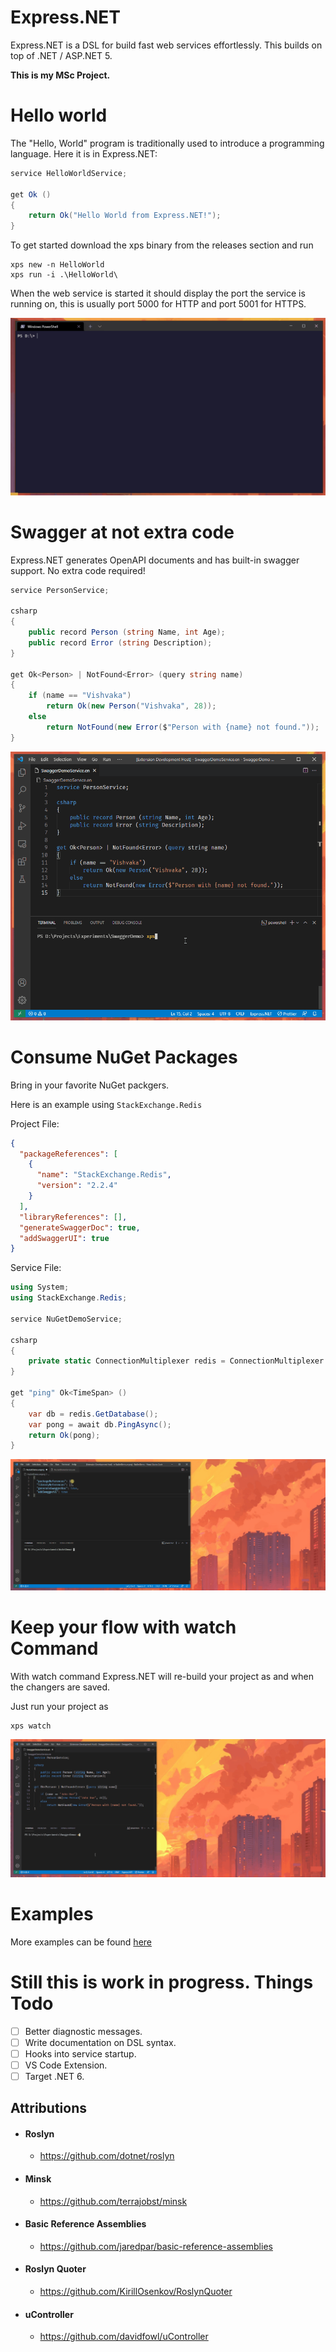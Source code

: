 # Express.NET

Express.NET is a DSL for build fast web services effortlessly.
This builds on top of .NET / ASP.NET 5.

**This is my MSc Project.**

# Hello world

The "Hello, World" program is traditionally used to introduce a programming language. Here it is in Express.NET:

```csharp
service HelloWorldService;

get Ok ()
{
    return Ok("Hello World from Express.NET!");
}
```

To get started download the xps binary from the releases section and run
```
xps new -n HelloWorld
xps run -i .\HelloWorld\
```

When the web service is started it should display the port the service is running on, this is usually port 5000 for HTTP and port 5001 for HTTPS.

![Express.NET Hello World](https://raw.githubusercontent.com/Vake93/Express.NET/main/doc/images/xps-helloworld.gif)

# Swagger at not extra code
Express.NET generates OpenAPI documents and has built-in swagger support. No extra code required!

```csharp
service PersonService;

csharp
{
    public record Person (string Name, int Age);
    public record Error (string Description);
}

get Ok<Person> | NotFound<Error> (query string name)
{
    if (name == "Vishvaka")
        return Ok(new Person("Vishvaka", 28));
    else
        return NotFound(new Error($"Person with {name} not found."));
}
```
![Express.NET Swagger Support](https://raw.githubusercontent.com/Vake93/Express.NET/main/doc/images/xps-swagger.gif)

# Consume NuGet Packages
Bring in your favorite NuGet packgers. 

Here is an example using ```StackExchange.Redis```

Project File:
```json
{
  "packageReferences": [
    {
      "name": "StackExchange.Redis",
      "version": "2.2.4"
    }
  ],
  "libraryReferences": [],
  "generateSwaggerDoc": true,
  "addSwaggerUI": true
}
```
Service File:
```csharp
using System;
using StackExchange.Redis;

service NuGetDemoService;

csharp
{
    private static ConnectionMultiplexer redis = ConnectionMultiplexer.Connect("localhost:6379");
}

get "ping" Ok<TimeSpan> ()
{
    var db = redis.GetDatabase();
    var pong = await db.PingAsync();
    return Ok(pong);
}
```
![Express.NET NuGet Support](https://raw.githubusercontent.com/Vake93/Express.NET/main/doc/images/xps-nuget.gif)

# Keep your flow with watch Command
With watch command Express.NET will re-build your project as and when the changers are saved.

Just run your project as
```
xps watch
```

![Express.NET watch](https://raw.githubusercontent.com/Vake93/Express.NET/main/doc/images/xps-watch.gif)

# Examples
More examples can be found [here](https://github.com/Vake93/Express.NET/tree/main/src/Examples)

# Still this is work in progress. Things Todo

- [ ] Better diagnostic messages.
- [ ] Write documentation on DSL syntax.
- [ ] Hooks into service startup.
- [ ] VS Code Extension.
- [ ] Target .NET 6.

## Attributions
- #### Roslyn
    - https://github.com/dotnet/roslyn
- #### Minsk
    - https://github.com/terrajobst/minsk
- #### Basic Reference Assemblies
    - https://github.com/jaredpar/basic-reference-assemblies
- #### Roslyn Quoter
    - https://github.com/KirillOsenkov/RoslynQuoter
- #### uController
    - https://github.com/davidfowl/uController
